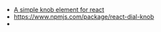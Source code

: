 * [A simple knob element for react](https://reactjsexample.com/a-simple-knob-element-for-react/) 
* https://www.npmjs.com/package/react-dial-knob
* 
